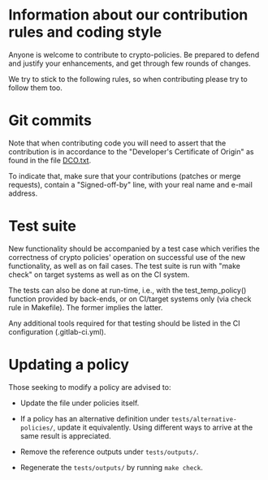 # Information about our contribution rules and coding style

 Anyone is welcome to contribute to crypto-policies. Be prepared
to defend and justify your enhancements, and get through few rounds
of changes. 

We try to stick to the following rules, so when contributing please
try to follow them too.

# Git commits

Note that when contributing code you will need to assert that the contribution is
in accordance to the "Developer's Certificate of Origin" as found in the 
file [DCO.txt](doc/DCO.txt).

To indicate that, make sure that your contributions (patches or merge requests),
contain a "Signed-off-by" line, with your real name and e-mail address. 

# Test suite

   New functionality should be accompanied by a test case which verifies
the correctness of crypto policies' operation on successful use of the new
functionality, as well as on fail cases. The test suite is run with "make check"
on target systems as well as on the CI system.

The tests can also be done at run-time, i.e., with the test_temp_policy()
function provided by back-ends, or on CI/target systems only (via check rule
in Makefile). The former implies the latter.

Any additional tools required for that testing should be listed in the CI
configuration (.gitlab-ci.yml).

# Updating a policy

Those seeking to modify a policy are advised to:

* Update the file under policies itself.

* If a policy has an alternative definition under `tests/alternative-policies/`,
  update it equivalently.
  Using different ways to arrive at the same result is appreciated.

* Remove the reference outputs under `tests/outputs/`.

* Regenerate the `tests/outputs/` by running `make check`.
